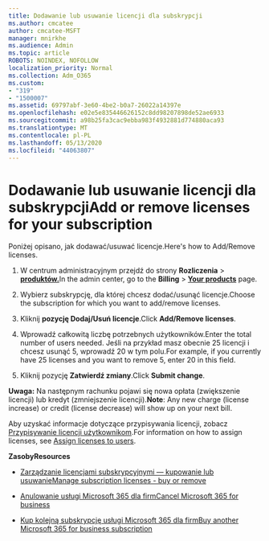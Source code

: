 ```yaml
---
title: Dodawanie lub usuwanie licencji dla subskrypcji
ms.author: cmcatee
author: cmcatee-MSFT
manager: mnirkhe
ms.audience: Admin
ms.topic: article
ROBOTS: NOINDEX, NOFOLLOW
localization_priority: Normal
ms.collection: Adm_O365
ms.custom:
- "319"
- "1500007"
ms.assetid: 69797abf-3e60-4be2-b0a7-26022a14397e
ms.openlocfilehash: e02e5e835446626152c8dd98207898de52ae6933
ms.sourcegitcommit: a98b25fa3cac9ebba983f4932881d774880aca93
ms.translationtype: MT
ms.contentlocale: pl-PL
ms.lasthandoff: 05/13/2020
ms.locfileid: "44063807"
---
```

# <a name="add-or-remove-licenses-for-your-subscription"></a><span data-ttu-id="493b9-102">Dodawanie lub usuwanie licencji dla subskrypcji</span><span class="sxs-lookup"><span data-stu-id="493b9-102">Add or remove licenses for your subscription</span></span>

<span data-ttu-id="493b9-103">Poniżej opisano, jak dodawać/usuwać licencje.</span><span class="sxs-lookup"><span data-stu-id="493b9-103">Here's how to Add/Remove licenses.</span></span>
  
1. <span data-ttu-id="493b9-104">W centrum administracyjnym przejdź do strony **Rozliczenia** \> **[produktów.](https://go.microsoft.com/fwlink/p/?linkid=842054)**</span><span class="sxs-lookup"><span data-stu-id="493b9-104">In the admin center, go to the **Billing** \> **[Your products](https://go.microsoft.com/fwlink/p/?linkid=842054)** page.</span></span>

2. <span data-ttu-id="493b9-105">Wybierz subskrypcję, dla której chcesz dodać/usunąć licencje.</span><span class="sxs-lookup"><span data-stu-id="493b9-105">Choose the subscription for which you want to add/remove licenses.</span></span>

3. <span data-ttu-id="493b9-106">Kliknij **pozycję Dodaj/Usuń licencje**.</span><span class="sxs-lookup"><span data-stu-id="493b9-106">Click **Add/Remove licenses**.</span></span>

4. <span data-ttu-id="493b9-107">Wprowadź całkowitą liczbę potrzebnych użytkowników.</span><span class="sxs-lookup"><span data-stu-id="493b9-107">Enter the total number of users needed.</span></span> <span data-ttu-id="493b9-108">Jeśli na przykład masz obecnie 25 licencji i chcesz usunąć 5, wprowadź 20 w tym polu.</span><span class="sxs-lookup"><span data-stu-id="493b9-108">For example, if you currently have 25 licenses and you want to remove 5, enter 20 in this field.</span></span>

5. <span data-ttu-id="493b9-109">Kliknij pozycję **Zatwierdź zmiany**.</span><span class="sxs-lookup"><span data-stu-id="493b9-109">Click **Submit change**.</span></span>

<span data-ttu-id="493b9-110">**Uwaga:** Na następnym rachunku pojawi się nowa opłata (zwiększenie licencji) lub kredyt (zmniejszenie licencji).</span><span class="sxs-lookup"><span data-stu-id="493b9-110">**Note**: Any new charge (license increase) or credit (license decrease) will show up on your next bill.</span></span>

<span data-ttu-id="493b9-111">Aby uzyskać informacje dotyczące przypisywania licencji, zobacz [Przypisywanie licencji użytkownikom](https://docs.microsoft.com/microsoft-365/admin/manage/assign-licenses-to-users).</span><span class="sxs-lookup"><span data-stu-id="493b9-111">For information on how to assign licenses, see [Assign licenses to users](https://docs.microsoft.com/microsoft-365/admin/manage/assign-licenses-to-users).</span></span>

<span data-ttu-id="493b9-112">**Zasoby**</span><span class="sxs-lookup"><span data-stu-id="493b9-112">**Resources**</span></span>
  
- [<span data-ttu-id="493b9-113">Zarządzanie licencjami subskrypcyjnymi — kupowanie lub usuwanie</span><span class="sxs-lookup"><span data-stu-id="493b9-113">Manage subscription licenses - buy or remove</span></span>](https://docs.microsoft.com/microsoft-365/commerce/licenses/buy-licenses)

- [<span data-ttu-id="493b9-114">Anulowanie usługi Microsoft 365 dla firm</span><span class="sxs-lookup"><span data-stu-id="493b9-114">Cancel Microsoft 365 for business</span></span>](https://support.office.com/article/Cancel-Office-365-for-business-b1bc0bef-4608-4601-813a-cdd9f746709a)

- [<span data-ttu-id="493b9-115">Kup kolejną subskrypcję usługi Microsoft 365 dla firm</span><span class="sxs-lookup"><span data-stu-id="493b9-115">Buy another Microsoft 365 for business subscription</span></span>](https://support.office.com/article/Buy-another-Office-365-for-business-subscription-fab3b86c-3359-4042-8692-5d4dc7550b7c)
